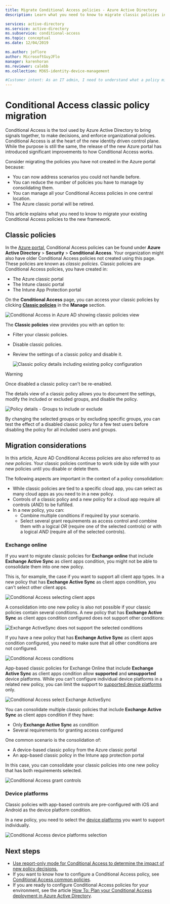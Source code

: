 ```yaml
---
title: Migrate Conditional Access policies - Azure Active Directory 
description: Learn what you need to know to migrate classic policies in the Azure portal.

services: active-directory
ms.service: active-directory
ms.subservice: conditional-access
ms.topic: conceptual
ms.date: 12/04/2019

ms.author: joflore
author: MicrosoftGuyJFlo
manager: karenhoran
ms.reviewer: calebb
ms.collection: M365-identity-device-management

#Customer intent: As an IT admin, I need to understand what a policy migration is in Conditional Access so that I can get rid of my classic policies.
---
```

# Conditional Access classic policy migration

Conditional Access is the tool used by Azure Active Directory to bring signals together, to make decisions, and enforce organizational policies. Conditional Access is at the heart of the new identity driven control plane. While the purpose is still the same, the release of the new Azure portal has introduced significant improvements to how Conditional Access works.

Consider migrating the policies you have not created in the Azure portal because:

- You can now address scenarios you could not handle before.
- You can reduce the number of policies you have to manage by consolidating them.
- You can manage all your Conditional Access policies in one central location.
- The Azure classic portal will be retired.

This article explains what you need to know to migrate your existing Conditional Access policies to the new framework.

## Classic policies

In the [Azure portal](https://portal.azure.com), Conditional Access policies can be found under **Azure Active Directory** > **Security** > **Conditional Access**. Your organization might also have older Conditional Access policies not created using this page. These policies are known as *classic policies*. Classic policies are Conditional Access policies, you have created in:

- The Azure classic portal
- The Intune classic portal
- The Intune App Protection portal

On the **Conditional Access** page, you can access your classic policies by clicking [**Classic policies**](https://portal.azure.com/#blade/Microsoft_AAD_IAM/ConditionalAccessBlade/ClassicPolicies) in the **Manage** section. 

![Conditional Access in Azure AD showing classic policies view](./media/policy-migration/71.png)

The **Classic policies** view provides you with an option to:

- Filter your classic policies.
- Disable classic policies.
- Review the settings of a classic policy and disable it.

   ![Classic policy details including existing policy configuration](./media/policy-migration/74.png)

> [!WARNING]
> Once disabled a classic policy can't be re-enabled.

The details view of a classic policy allows you to document the settings, modify the included or excluded groups, and disable the policy.

![Policy details - Groups to include or exclude](./media/policy-migration/75.png)

By changing the selected groups or by excluding specific groups, you can test the effect of a disabled classic policy for a few test users before disabling the policy for all included users and groups.
 
## Migration considerations

In this article, Azure AD Conditional Access policies are also referred to as *new policies*.
Your classic policies continue to work side by side with your new policies until you disable or delete them. 

The following aspects are important in the context of a policy consolidation:

- While classic policies are tied to a specific cloud app, you can select as many cloud apps as you need to in a new policy.
- Controls of a classic policy and a new policy for a cloud app require all controls (*AND*) to be fulfilled. 
- In a new policy, you can:
   - Combine multiple conditions if required by your scenario. 
   - Select several grant requirements as access control and combine them with a logical *OR* (require one of the selected controls) or with a logical *AND* (require all of the selected controls).

### Exchange online

If you want to migrate classic policies for **Exchange online** that include **Exchange Active Sync** as client apps condition, you might not be able to consolidate them into one new policy. 

This is, for example, the case if you want to support all client app types. In a new policy that has **Exchange Active Sync** as client apps condition, you can't select other client apps.

![Conditional Access selecting client apps](./media/policy-migration/64.png)

A consolidation into one new policy is also not possible if your classic policies contain several conditions. A new policy that has **Exchange Active Sync** as client apps condition configured does not support other conditions:   

![Exchange ActiveSync does not support the selected conditions](./media/policy-migration/08.png)

If you have a new policy that has **Exchange Active Sync** as client apps condition configured, you need to make sure that all other conditions are not configured. 

![Conditional Access conditions](./media/policy-migration/16.png)
 
App-based classic policies for Exchange Online that include **Exchange Active Sync** as client apps condition allow **supported** and **unsupported** device platforms. While you can't configure individual device platforms in a related new policy, you can limit the support to [supported device platforms](concept-conditional-access-conditions.md#device-platforms) only. 

![Conditional Access select Exchange ActiveSync](./media/policy-migration/65.png)

You can consolidate multiple classic policies that include **Exchange Active Sync** as client apps condition if they have:

- Only **Exchange Active Sync** as condition 
- Several requirements for granting access configured

One common scenario is the consolidation of:

- A device-based classic policy from the Azure classic portal 
- An app-based classic policy in the Intune app protection portal 
 
In this case, you can consolidate your classic policies into one new policy that has both requirements selected.

![Conditional Access grant controls](./media/policy-migration/62.png)

### Device platforms

Classic policies with app-based controls are pre-configured with iOS and Android as the device platform condition. 

In a new policy, you need to select the [device platforms](concept-conditional-access-conditions.md#device-platforms) you want to support individually.

![Conditional Access device platforms selection](./media/policy-migration/41.png)

## Next steps

- [Use report-only mode for Conditional Access to determine the impact of new policy decisions.](concept-conditional-access-report-only.md)
- If you want to know how to configure a Conditional Access policy, see [Conditional Access common policies](concept-conditional-access-policy-common.md).
- If you are ready to configure Conditional Access policies for your environment, see the article [How To: Plan your Conditional Access deployment in Azure Active Directory](plan-conditional-access.md). 
